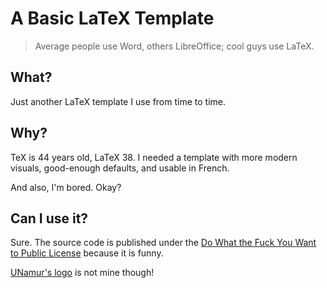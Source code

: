 # A Basic LaTeX Template

> Average people use Word, others LibreOffice; cool guys use LaTeX.

## What?

Just another LaTeX template I use from time to time.

## Why?

TeX is 44 years old, LaTeX 38. I needed a template with more modern visuals, good-enough defaults, and usable in French.

And also, I'm bored. Okay?

## Can I use it?

Sure. The source code is published under the [Do What the Fuck You Want to Public License](http://www.wtfpl.net) because it is funny.

[UNamur's logo](/images/unamur.png) is not mine though!
